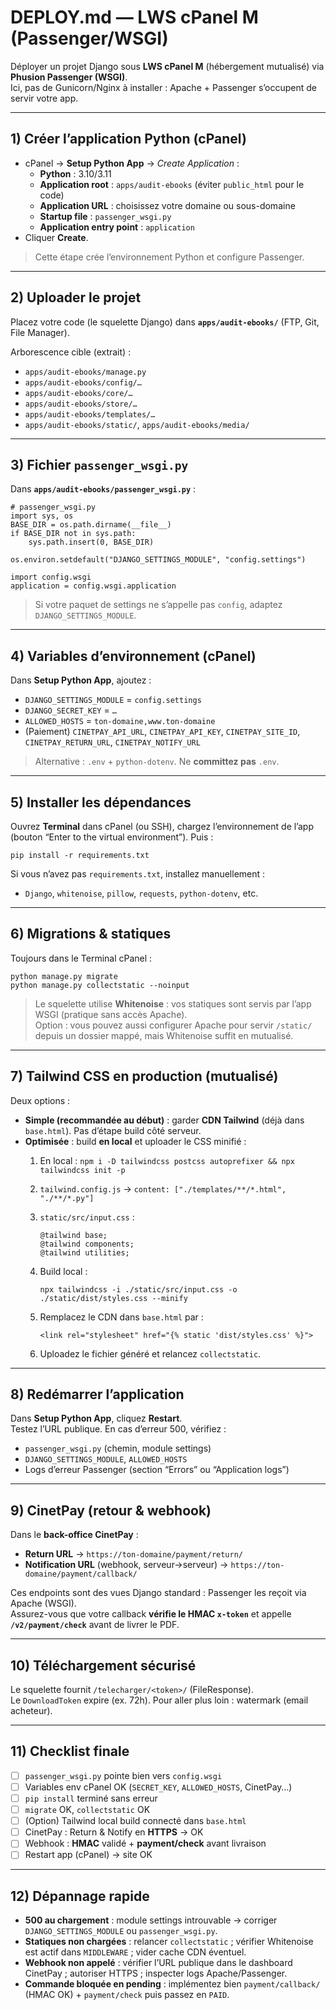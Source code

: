 # DEPLOY.md — LWS cPanel M (Passenger/WSGI)

Déployer un projet Django sous **LWS cPanel M** (hébergement mutualisé) via **Phusion Passenger (WSGI)**.  
Ici, pas de Gunicorn/Nginx à installer : Apache + Passenger s’occupent de servir votre app.

---

## 1) Créer l’application Python (cPanel)

- cPanel → **Setup Python App** → *Create Application* :
  - **Python** : 3.10/3.11
  - **Application root** : `apps/audit-ebooks` (éviter `public_html` pour le code)
  - **Application URL** : choisissez votre domaine ou sous-domaine
  - **Startup file** : `passenger_wsgi.py`
  - **Application entry point** : `application`
- Cliquer **Create**.

> Cette étape crée l’environnement Python et configure Passenger.

---

## 2) Uploader le projet

Placez votre code (le squelette Django) dans **`apps/audit-ebooks/`** (FTP, Git, File Manager).

Arborescence cible (extrait) :
- `apps/audit-ebooks/manage.py`
- `apps/audit-ebooks/config/…`
- `apps/audit-ebooks/core/…`
- `apps/audit-ebooks/store/…`
- `apps/audit-ebooks/templates/…`
- `apps/audit-ebooks/static/`, `apps/audit-ebooks/media/`

---

## 3) Fichier `passenger_wsgi.py`

Dans **`apps/audit-ebooks/passenger_wsgi.py`** :

    # passenger_wsgi.py
    import sys, os
    BASE_DIR = os.path.dirname(__file__)
    if BASE_DIR not in sys.path:
        sys.path.insert(0, BASE_DIR)

    os.environ.setdefault("DJANGO_SETTINGS_MODULE", "config.settings")

    import config.wsgi
    application = config.wsgi.application

> Si votre paquet de settings ne s’appelle pas `config`, adaptez `DJANGO_SETTINGS_MODULE`.

---

## 4) Variables d’environnement (cPanel)

Dans **Setup Python App**, ajoutez :
- `DJANGO_SETTINGS_MODULE` = `config.settings`
- `DJANGO_SECRET_KEY` = `…`
- `ALLOWED_HOSTS` = `ton-domaine,www.ton-domaine`
- (Paiement) `CINETPAY_API_URL`, `CINETPAY_API_KEY`, `CINETPAY_SITE_ID`, `CINETPAY_RETURN_URL`, `CINETPAY_NOTIFY_URL`

> Alternative : `.env` + `python-dotenv`. Ne **committez pas** `.env`.

---

## 5) Installer les dépendances

Ouvrez **Terminal** dans cPanel (ou SSH), chargez l’environnement de l’app (bouton “Enter to the virtual environment”). Puis :

    pip install -r requirements.txt

Si vous n’avez pas `requirements.txt`, installez manuellement :
- `Django`, `whitenoise`, `pillow`, `requests`, `python-dotenv`, etc.

---

## 6) Migrations & statiques

Toujours dans le Terminal cPanel :

    python manage.py migrate
    python manage.py collectstatic --noinput

> Le squelette utilise **Whitenoise** : vos statiques sont servis par l’app WSGI (pratique sans accès Apache).  
> Option : vous pouvez aussi configurer Apache pour servir `/static/` depuis un dossier mappé, mais Whitenoise suffit en mutualisé.

---

## 7) Tailwind CSS en production (mutualisé)

Deux options :

- **Simple (recommandée au début)** : garder **CDN Tailwind** (déjà dans `base.html`). Pas d’étape build côté serveur.
- **Optimisée** : build **en local** et uploader le CSS minifié :
  1) En local : `npm i -D tailwindcss postcss autoprefixer && npx tailwindcss init -p`
  2) `tailwind.config.js` → `content: ["./templates/**/*.html", "./**/*.py"]`
  3) `static/src/input.css` :
     
         @tailwind base;
         @tailwind components;
         @tailwind utilities;

  4) Build local :
     
         npx tailwindcss -i ./static/src/input.css -o ./static/dist/styles.css --minify

  5) Remplacez le CDN dans `base.html` par :
     
         <link rel="stylesheet" href="{% static 'dist/styles.css' %}">

  6) Uploadez le fichier généré et relancez `collectstatic`.

---

## 8) Redémarrer l’application

Dans **Setup Python App**, cliquez **Restart**.  
Testez l’URL publique. En cas d’erreur 500, vérifiez :
- `passenger_wsgi.py` (chemin, module settings)
- `DJANGO_SETTINGS_MODULE`, `ALLOWED_HOSTS`
- Logs d’erreur Passenger (section “Errors” ou “Application logs”)

---

## 9) CinetPay (retour & webhook)

Dans le **back-office CinetPay** :
- **Return URL** → `https://ton-domaine/payment/return/`
- **Notification URL** (webhook, serveur→serveur) → `https://ton-domaine/payment/callback/`

Ces endpoints sont des vues Django standard : Passenger les reçoit via Apache (WSGI).  
Assurez-vous que votre callback **vérifie le HMAC `x-token`** et appelle **`/v2/payment/check`** avant de livrer le PDF.

---

## 10) Téléchargement sécurisé

Le squelette fournit `/telecharger/<token>/` (FileResponse).  
Le `DownloadToken` expire (ex. 72h). Pour aller plus loin : watermark (email acheteur).

---

## 11) Checklist finale

- [ ] `passenger_wsgi.py` pointe bien vers `config.wsgi`
- [ ] Variables env cPanel OK (`SECRET_KEY`, `ALLOWED_HOSTS`, CinetPay…)
- [ ] `pip install` terminé sans erreur
- [ ] `migrate` OK, `collectstatic` OK
- [ ] (Option) Tailwind local build connecté dans `base.html`
- [ ] CinetPay : Return & Notify en **HTTPS** → OK
- [ ] Webhook : **HMAC** validé + **payment/check** avant livraison
- [ ] Restart app (cPanel) → site OK

---

## 12) Dépannage rapide

- **500 au chargement** : module settings introuvable → corriger `DJANGO_SETTINGS_MODULE` ou `passenger_wsgi.py`.
- **Statiques non chargées** : relancer `collectstatic` ; vérifier Whitenoise est actif dans `MIDDLEWARE` ; vider cache CDN éventuel.
- **Webhook non appelé** : vérifier l’URL publique dans le dashboard CinetPay ; autoriser HTTPS ; inspecter logs Apache/Passenger.
- **Commande bloquée en pending** : implémentez bien `payment/callback/` (HMAC OK) + `payment/check` puis passez en `PAID`.

